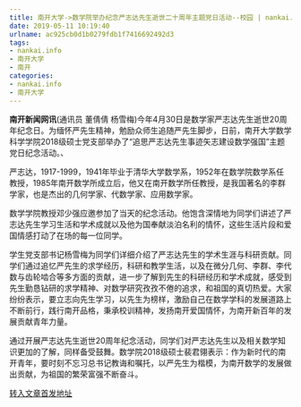 ```yaml
---
title: 南开大学->数学院举办纪念严志达先生逝世二十周年主题党日活动--校园 | nankai.info
date: 2019-05-11 10:19:40
urlname: ac925cb0d1b0279fdb1f7416692492d3
tags: 
- nankai.info
- 南开大学
- 南开
categories:
- nankai.info
- 南开大学
---
```



**南开新闻网讯**(通讯员 董倩倩 杨雪梅)今年4月30日是数学家严志达先生逝世20周年纪念日。为缅怀严先生精神，勉励众师生追随严先生脚步，日前，南开大学数学科学学院2018级硕士党支部举办了“追思严志达先生事迹矢志建设数学强国”主题党日纪念活动。、

严志达，1917-1999，1941年毕业于清华大学数学系，1952年在数学院数学系任教授，1985年南开数学所成立后，他又在南开数学所任教授，是我国著名的李群学家，也是杰出的几何学家、代数学家、应用数学家。

数学学院教授邓少强应邀参加了当天的纪念活动。他饱含深情地为同学们讲述了严志达先生学习生活和学术成就以及他为国奉献淡泊名利的情怀，这些生活片段和爱国情感打动了在场的每一位同学。

学生党支部书记杨雪梅为同学们详细介绍了严志达先生的学术生涯与科研贡献。同学们通过追忆严先生的求学经历，科研和教学生活，以及在微分几何、李群、李代数与齿轮啮合等多方面的贡献，进一步了解到先生的科研经历和学术成就，感受到先生勤恳钻研的求学精神、对数学研究孜孜不倦的追求，和祖国的真切热爱。大家纷纷表示，要立志向先生学习，以先生为榜样，激励自己在数学学科的发展道路上不断前行，践行南开品格，秉承校训精神，发扬南开爱国情怀，为南开新百年的发展贡献青年力量。

通过开展严志达先生逝世20周年纪念活动，同学们对严志达先生以及相关数学知识更加的了解，同样备受鼓舞。数学院2018级硕士裴君翎表示：作为新时代的南开青年，要时刻不忘习总书记教诲和嘱托，以严先生为楷模，为南开数学的发展做出贡献，为祖国的繁荣富强不断奋斗。





[转入文章首发地址](http://news.nankai.edu.cn/qqxy/system/2019/05/11/000450374.shtml)